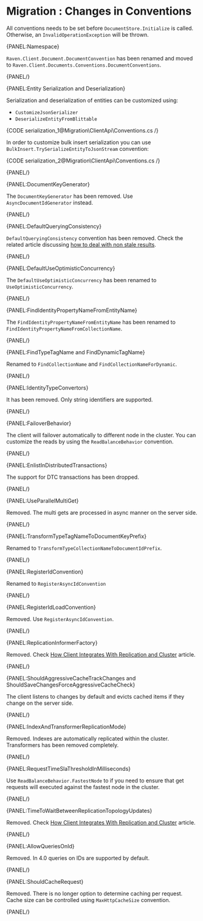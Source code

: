 ﻿# Migration : Changes in Conventions

All conventions needs to be set before `DocumentStore.Initialize` is called.   
Otherwise, an `InvalidOperationException` will be thrown.

{PANEL:Namespace}

`Raven.Client.Document.DocumentConvention` has been renamed and moved to `Raven.Client.Documents.Conventions.DocumentConventions`.

{PANEL/}

{PANEL:Entity Serialization and Deserialization}

Serialization and deserialization of entities can be customized using:

- `CustomizeJsonSerializer`
- `DeserializeEntityFromBlittable`

{CODE serialization_1@Migration\ClientApi\Conventions.cs /}   

In order to customize bulk insert serialization you can use `BulkInsert.TrySerializeEntityToJsonStream` convention:

{CODE serialization_2@Migration\ClientApi\Conventions.cs /}   

{PANEL/}

{PANEL:DocumentKeyGenerator}

The `DocumentKeyGenerator` has been removed. Use `AsyncDocumentIdGenerator` instead.

{PANEL/}

{PANEL:DefaultQueryingConsistency}

`DefaultQueryingConsistency` convention has been removed. Check the related article discussing [how to deal with non stale results](../../indexes/stale-indexes).

{PANEL/}

{PANEL:DefaultUseOptimisticConcurrency}

The `DefaultUseOptimisticConcurrency` has been renamed to `UseOptimisticConcurrency`.

{PANEL/}

{PANEL:FindIdentityPropertyNameFromEntityName}

The `FindIdentityPropertyNameFromEntityName` has been renamed to `FindIdentityPropertyNameFromCollectionName`.

{PANEL/}

{PANEL:FindTypeTagName and FindDynamicTagName}

Renamed to `FindCollectionName` and `FindCollectionNameForDynamic`.

{PANEL/}

{PANEL:IdentityTypeConvertors}

It has been removed. Only string identifiers are supported.

{PANEL/}

{PANEL:FailoverBehavior}

The client will failover automatically to different node in the cluster. You can customize the reads by using the `ReadBalanceBehavior` convention.

{PANEL/}

{PANEL:EnlistInDistributedTransactions}

The support for DTC transactions has been dropped.

{PANEL/}

{PANEL:UseParallelMultiGet}

Removed. The multi gets are processed in async manner on the server side.

{PANEL/}

{PANEL:TransformTypeTagNameToDocumentKeyPrefix}

Renamed to `TransformTypeCollectionNameToDocumentIdPrefix`.

{PANEL/}

{PANEL:RegisterIdConvention}

Renamed to `RegisterAsyncIdConvention`

{PANEL/}

{PANEL:RegisterIdLoadConvention}

Removed. Use `RegisterAsyncIdConvention`.

{PANEL/}

{PANEL:ReplicationInformerFactory}

Removed. Check [How Client Integrates With Replication and Cluster](../../client-api/cluster/how-client-integrates-with-replication-and-cluster) article.

{PANEL/}

{PANEL:ShouldAggressiveCacheTrackChanges and ShouldSaveChangesForceAggressiveCacheCheck}

The client listens to changes by default and evicts cached items if they change on the server side.

{PANEL/}

{PANEL:IndexAndTransformerReplicationMode}

Removed. Indexes are automatically replicated within the cluster. Transformers has been removed completely.

{PANEL/}

{PANEL:RequestTimeSlaThresholdInMilliseconds}

Use `ReadBalanceBehavior.FastestNode` to if you need to ensure that get requests will executed against the fastest node in the cluster.

{PANEL/}

{PANEL:TimeToWaitBetweenReplicationTopologyUpdates}

Removed. Check [How Client Integrates With Replication and Cluster](../../client-api/cluster/how-client-integrates-with-replication-and-cluster) article.

{PANEL/}

{PANEL:AllowQueriesOnId}

Removed. In 4.0 queries on IDs are supported by default.

{PANEL/}

{PANEL:ShouldCacheRequest}

Removed. There is no longer option to determine caching per request. Cache size can be controlled using `MaxHttpCacheSize` convention.

{PANEL/}


